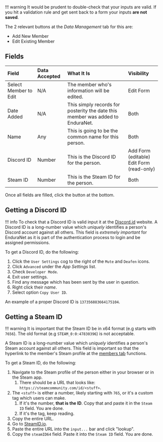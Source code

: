 !!! warning
    It would be prudent to double-check that your inputs are valid. If you hit a validation rule and get sent back to a form your inputs **are not saved**.

The 2 relevant buttons at the *Data Management* tab for this are:

- Add New Member
- Edit Existing Member

## Fields

| Field | Data Accepted | What It Is | Visibility |
| :--------- | :----------- | :----------- | :----------- |
| Select Member to Edit | N/A | The member who's information will be edited. | Edit Form |
| Date Added | N/A | This simply records for posterity the date this member was added to EnduraNet. | Both |
| Name |Any| This is going to be the common name for this person. | Both |
| Discord ID |Number| This is the Discord ID for the person. | Add Form (editable)<br/>Edit Form (read-only) |
| Steam ID |Number| This is the Steam ID for the person. | Both |

Once all fields are filled, click the button at the bottom.

## Getting a Discord ID
!!! info
    To check that a Discord ID is valid input it at the [Discord.id](https://discord.id) website.
A Discord ID is a long-number value which *uniquely* identifies a person's Discord account against all others. This field is *extremely important* for EnduraNet as it is part of the authentication process to login and be assigned permissions.

To get a Discord ID, do the following:

1. Click the `User Settings` cog to the right of the `Mute` and `Deafen` icons.
2. Click `Advanced` under the *App Settings* list.
3. Check `Developer Mode`.
4. Exit user settings.
5. Find any message which has been sent by the user in question.
6. Right click their *name*.
7. Select option `Copy User ID`.

An example of a proper Discord ID is `137356883664175104`.

## Getting a Steam ID
!!! warning
    It is important that the Steam ID be in x64 format (e.g starts with `7656`). The old format (e.g `STEAM_0:0:47830396`) is not acceptable.

A Steam ID is a long-number value which *uniquely* identifies a person's Steam account against all others. This field is important so that the hyperlink to the member's Steam profile at the [members tab](../viewing-data.md#members) functions.

To get a Steam ID, do the following:

1. Navigate to the Steam profile of the person either in your browser or in the Steam app.
    1. There should be a URL that looks like: `https://steamcommunity.com/id/<stuff>`.
2. The `<stuff>` is either a number, likely starting with `765`, or it's a custom tag which users can make.
    1. If it's the number, **that is the ID**. Copy that and paste it in the `Steam ID` field. You are done.
    2. If it's the tag, keep reading.
3. Copy the entire URL.
4. Go to [SteamID.io](https://steamid.io/lookup/).
5. Paste the entire URL into the `input...` bar and click "lookup".
6. Copy the `steamID64` field. Paste it into the `Steam ID` field. You are done.